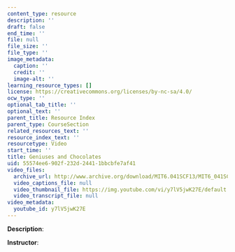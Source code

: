 ```yaml
---
content_type: resource
description: ''
draft: false
end_time: ''
file: null
file_size: ''
file_type: ''
image_metadata:
  caption: ''
  credit: ''
  image-alt: ''
learning_resource_types: []
license: https://creativecommons.org/licenses/by-nc-sa/4.0/
ocw_type: ''
optional_tab_title: ''
optional_text: ''
parent_title: Resource Index
parent_type: CourseSection
related_resources_text: ''
resource_index_text: ''
resourcetype: Video
start_time: ''
title: Geniuses and Chocolates
uid: 55574ee6-902f-232d-2441-1bbcbfe7af41
video_files:
  archive_url: http://www.archive.org/download/MIT6.041SCF13/MIT6_041SCF13_Geniuses_and_Chocolates_300k.mp4
  video_captions_file: null
  video_thumbnail_file: https://img.youtube.com/vi/y7lV5jwK27E/default.jpg
  video_transcript_file: null
video_metadata:
  youtube_id: y7lV5jwK27E
---
```

**Description**:

**Instructor**: